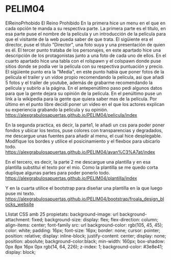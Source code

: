 # PELIM04
ElReinoPrhobido
El Reino Prohibido
En la primera hice un menu en el que en cada opción te manda a su respectiva parte. La primera parte es el título, en esa parte puse el nombre de la película y un introducción de la película para que el visitante de la web pueda saber de que trata. El sigüiente era el director, puse el título "Director", una foto suya y una presentación de quien es él. El tercer punto trataba de los personajes, en este apartado hice una descripción de los protagonistas junto a una foto de cada uno de ellos. En el cuarto apartado hice una tabla con el rolspawn y el colspawn donde puse sitios donde se podia ver la película con su respectiva puntuación y precio. El sigüiente punto era la "Media", en este punto habia que poner fotos de la película el trailer y un vídoe propio recomendando la película, asi que añadí 5 fotos y el traíler de youtube, además de grabarme recomendando la película y subirlo a la página. En el antepenútilmo paso pedi algunos datos para que la gente dejara su opinión de la película. En el penúltimo puse un link a la wikipedia para la gente que quiera saber mas de la película. Por último en el punto libre decidí poner un vídeo en el que los actores explican su experiencia grabando la película y su opinión.
https://alexgrabulosapuertas.github.io/PELIM04/pelicula/index

En la segunda practica, es decir, la parte1, le añadi un css para poder poner fondos y ubicar los textos, puse colores con transparencias y degradados, me descargue unas fuentes para añadir al menu, el cual hice desplegable. Modifique los bordes y utilice el posicinamiento y el flexbox para ubicarlo todo.
https://alexgrabulosapuertas.github.io/PELIM04/avan%C3%A7at/index

En el tercero, es decir, la parte 2 me descargue una plantilla y en esa plantilla substitui el texto por el mio. Como la plantilla se me quedo corta duplique algunas partes para poder ponerlo todo.
https://alexgrabulosapuertas.github.io/PELIM04/plantilla/index

Y en la cuarta utilice el bootstrap para diseñar una plantilla en la que luego puse mi texto.
https://alexgrabulosapuertas.github.io/PELIM04/bootstrap/froala_design_blocks_website

Llistat CSS amb 25 propietats:
background-image: url
background-attachment: fixed;
background-size:
display: flex;
flex-direction: column;
align-items: center;
font-family
src: url
background-color: rgb(105, 45, 45);
color: white;
padding: 16px;
font-size: 16px;
border: none;
cursor: pointer;
position: relative;
display: inline-block;
justify-content: center;
display: none;
position: absolute;
background-color:black;
min-width: 160px;
box-shadow: 0px 8px 16px 0px rgb(14, 64, 226);
z-index: 1;
background-color: #3e8e41;
display: block;
